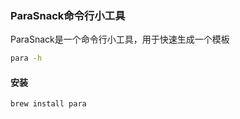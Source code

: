 ### ParaSnack命令行小工具

ParaSnack是一个命令行小工具，用于快速生成一个模板

```bash
para -h
```

#### 安装

```bash
brew install para 
```